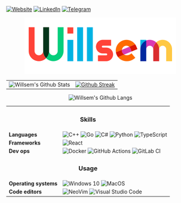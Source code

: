 [![Website](https://img.shields.io/badge/website-000000?style=for-the-badge&logo=About.me&logoColor=white)](https://willsem.ru)
[![LinkedIn](https://img.shields.io/badge/LinkedIn-0077B5?style=for-the-badge&logo=linkedin&logoColor=white)](https://www.linkedin.com/in/willsem/)
[![Telegram](https://img.shields.io/badge/Telegram-2CA5E0?style=for-the-badge&logo=telegram&logoColor=white)](https://t.me/willsem)

<p align="center">
    <img alt="Willsem" src="img/willsem.png" />
</p>

<table>
    <tr>
        <td valign="top">
            <img alt="Willsem's Github Stats" src="https://github-readme-stats.vercel.app/api?username=Willsem&show_icons=true&hide_border=false&title_color=fff&icon_color=79ff97&text_color=9f9f9f&bg_color=151515" />
        </td>
        <td valign="top">
            <a href="https://git.io/streak-stats"><img alt="Github Streak" src="http://github-readme-streak-stats.herokuapp.com?user=Willsem&theme=gotham" /></a>
        </td>
    </tr>
</table>

<p align="center">
    <img alt="Willsem's Github Langs" src="https://github-readme-stats-one-bice.vercel.app/api/top-langs/?username=Willsem&role=ORGANIZATION_MEMBER,OWNER,COLLABORATOR&hide_border=false&layout=compact&title_color=fff&icon_color=79ff97&text_color=9f9f9f&bg_color=151515&langs_count=6&hide=html,css,makefile,tex,jupyter notebook" />
</p>

<table>
  <tr>
      <td colspan="2">
          <h3 align="center">
              Skills
          </h3>
      </td>
  </tr>
  <tr>
      <td><b>Languages</b></td>
      <td>
        <img alt="C++" src="https://img.shields.io/badge/c++-%2300599C.svg?&style=for-the-badge&logo=c%2B%2B&ogoColor=white" />
        <img alt="Go" src="https://img.shields.io/badge/go-%2300ADD8.svg?&style=for-the-badge&logo=go&logoColor=white" />
        <img alt="C#" src="https://img.shields.io/badge/c%23-%23239120.svg?&style=for-the-badge&logo=c-sharp&logoColor=white" />
        <img alt="Python" src="https://img.shields.io/badge/python-%2314354C.svg?&style=for-the-badge&logo=python&logoColor=white" />
        <img alt="TypeScript" src="https://img.shields.io/badge/TypeScript-007ACC?style=for-the-badge&logo=typescript&logoColor=white" />
      </td>
  </tr>
  <tr>
      <td><b>Frameworks</b></td>
      <td>
          <img alt="React" src="https://img.shields.io/badge/React-20232A?style=for-the-badge&logo=react&logoColor=61DAFB" />
      </td>
  </tr>
  <tr>
      <td><b>Dev ops</b></td>
      <td>
          <img alt="Docker" src="https://img.shields.io/badge/docker-%230db7ed.svg?&style=for-the-badge&logo=docker&logoColor=white" />
          <img alt="GitHub Actions" src="https://img.shields.io/badge/github%20actions-%232671E5.svg?&style=for-the-badge&logo=github-actions&logoColor=white" />
          <img alt="GitLab CI" src="https://img.shields.io/badge/GitLab%20CI-%23181717.svg?&style=for-the-badge&logo=gitlab&logoColor=white" />
      </td>
  </tr>
  <tr>
      <td colspan="2">
          <h3 align="center">
              Usage
          </h3>
      </td>
  </tr>
  <tr>
      <td><b>Operating systems</b></td>
      <td>
          <img alt="Windows 10" src="https://img.shields.io/badge/Windows-0078D6?style=for-the-badge&logo=windows&logoColor=white" />
          <img alt="MacOS" src="https://img.shields.io/badge/MacOS-000000?style=for-the-badge&logo=apple&logoColor=white" />
      </td>
  </tr>
   <tr>
      <td><b>Code editors</b></td>
      <td>
          <img alt="NeoVim" src="https://img.shields.io/badge/NeoVim-%2357A143.svg?&style=for-the-badge&logo=neovim&logoColor=white" />
          <img alt="Visual Studio Code" src="https://img.shields.io/badge/Visual_Studio_Code-0078D4?style=for-the-badge&logo=visual%20studio%20code&logoColor=white" />
      </td>
  </tr>
</table>
